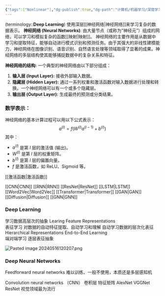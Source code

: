 ```yaml
---
{"tags":["Nonlinear"],"dg-publish":true,"dg-path":"计算机/机器学习/深度学习.md","permalink":"/计算机/机器学习/深度学习/","dgPassFrontmatter":true,"noteIcon":"","created":"2024-05-21T15:20:28.454+08:00","updated":"2025-04-26T00:13:44.906+08:00"}
---
```



(terminology::**Deep Learning**)
使用深层[[神经网络\|神经网络]]来学习复杂的数据表示。 
**神经网络 (Neural Networks)**: 由大量节点（或称为“神经元”）组成的网络，可以学习和模拟复杂的函数[[映射\|映射]]。
神经网络的主要作用是从数据中学习和提取特征，能够自动进行模式识别和预测任务。由于其强大的非线性建模能力，神经网络在图像识别、语音识别、自然语言处理等领域取得了显著的成果。神经网络的多层结构使其能够捕捉数据中的复杂关系和特征。

**神经网络的结构:** 一个典型的神经网络由以下部分组成：
1. **输入层 (Input Layer):** 接收外部输入数据。
2. **隐藏层 (Hidden Layer):** 通过一系列权重和激活函数对输入数据进行处理和转换。一个神经网络可以有一个或多个隐藏层。
3. **输出层 (Output Layer):** 生成最终的预测或分类结果。


### 数学表示：
神经网络的基本计算过程可以用以下公式表示：
$$a^{(l)}=f(W^{(l)}a^{(l-1)}+b^{(l)})$$
其中：
-  $a^{(l)}$ 是第 $l$ 层的激活值 (输出)。
-  $W^{(l)}$ 是第 $l$ 层的权重矩阵。
-  $b^{(l)}$ 是第 $l$ 层的偏置向量。
- $f$ 是激活函数，如 ReLU、Sigmoid 等。


[[激活函数\|激活函数]]



[[CNN\|CNN]]
[[RNN\|RNN]]
[[ResNet\|ResNet]]
[[LSTM\|LSTM]]
[[Word2Vec\|Word2Vec]]
[[Transformer\|Transformer]]
[[GAN\|GAN]]
[[Diffusion\|Diffusion]]
[[GNN\|GNN]]


### Deep Learning 
学习数据高层次的抽象 
Learing  Feature Representations  
表征学习
对数据的自动特征提取、自动学习和理解
自动学习数据的层次化表征
Hierarchical Representations
End-to-End  Learning  
端对端学习
逐层表征抽象

![Pasted image 20240516120207.png](/img/user/Functional%20files/Photo%20Resources/Pasted%20image%2020240516120207.png)

### Deep Neural Networks 
Feedforward neural networks
难以训练、一般不使用，本质还是多层感知机

Convolution  neural networks （CNN）
卷积层
特征矩阵
	AlexNet 
	VGGNet
	ResNet  视觉领域最为流行

